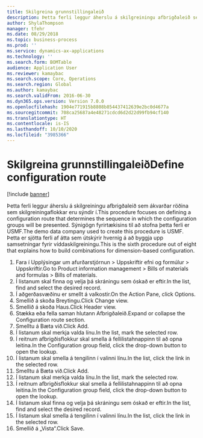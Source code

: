 ```yaml
---
title: Skilgreina grunnstillingaleið
description: Þetta ferli leggur áherslu á skilgreiningu afbrigðaleið sem ákvarðar röðina sem skilgreiningaflokkar eru sýndir í.
author: ShylaThompson
manager: tfehr
ms.date: 08/29/2018
ms.topic: business-process
ms.prod: ''
ms.service: dynamics-ax-applications
ms.technology: ''
ms.search.form: BOMTable
audience: Application User
ms.reviewer: kamaybac
ms.search.scope: Core, Operations
ms.search.region: Global
ms.author: kamaybac
ms.search.validFrom: 2016-06-30
ms.dyn365.ops.version: Version 7.0.0
ms.openlocfilehash: 1904e771915b8808b854437412639e2bc0d4677a
ms.sourcegitcommit: 708ca25687a4e48271cdcd6d2d22d99fb94cf140
ms.translationtype: HT
ms.contentlocale: is-IS
ms.lasthandoff: 10/10/2020
ms.locfileid: "3985366"
---
```

# <a name="define-configuration-route"></a><span data-ttu-id="9f10d-103">Skilgreina grunnstillingaleið</span><span class="sxs-lookup"><span data-stu-id="9f10d-103">Define configuration route</span></span>

[!include [banner](../../includes/banner.md)]

<span data-ttu-id="9f10d-104">Þetta ferli leggur áherslu á skilgreiningu afbrigðaleið sem ákvarðar röðina sem skilgreiningaflokkar eru sýndir í.</span><span class="sxs-lookup"><span data-stu-id="9f10d-104">This procedure focuses on defining a configuration route that determines the sequence in which the configuration groups will be presented.</span></span> <span data-ttu-id="9f10d-105">Sýnigögn fyrirtækisins til að stofna þetta ferli er USMF.</span><span class="sxs-lookup"><span data-stu-id="9f10d-105">The demo data company used to create this procedure is USMF.</span></span> <span data-ttu-id="9f10d-106">Þetta er sjötta ferli af átta sem útskýrir hvernig á að byggja upp samsetningar fyrir víddaskilgreiningu.</span><span class="sxs-lookup"><span data-stu-id="9f10d-106">This is the sixth procedure out of eight that explains how to build combinations for dimension-based configuration.</span></span>

1. <span data-ttu-id="9f10d-107">Fara í Upplýsingar um afurðarstjórnun > Uppskriftir efni og formúlur > Uppskriftir.</span><span class="sxs-lookup"><span data-stu-id="9f10d-107">Go to Product information management > Bills of materials and formulas > Bills of materials.</span></span>
2. <span data-ttu-id="9f10d-108">Í listanum skal finna og velja þá skráningu sem óskað er eftir.</span><span class="sxs-lookup"><span data-stu-id="9f10d-108">In the list, find and select the desired record.</span></span>
3. <span data-ttu-id="9f10d-109">Í aðgerðasvæðinu er smellt á valkostir.</span><span class="sxs-lookup"><span data-stu-id="9f10d-109">On the Action Pane, click Options.</span></span>
4. <span data-ttu-id="9f10d-110">Smellið á skoða Breytingu.</span><span class="sxs-lookup"><span data-stu-id="9f10d-110">Click Change view.</span></span>
5. <span data-ttu-id="9f10d-111">Smellið á skoða Haus.</span><span class="sxs-lookup"><span data-stu-id="9f10d-111">Click Header view.</span></span>
6. <span data-ttu-id="9f10d-112">Stækka eða fella saman hlutann Afbrigðaleið.</span><span class="sxs-lookup"><span data-stu-id="9f10d-112">Expand or collapse the Configuration route section.</span></span>
7. <span data-ttu-id="9f10d-113">Smelltu á Bæta við.</span><span class="sxs-lookup"><span data-stu-id="9f10d-113">Click Add.</span></span>
8. <span data-ttu-id="9f10d-114">Í listanum skal merkja valda línu.</span><span class="sxs-lookup"><span data-stu-id="9f10d-114">In the list, mark the selected row.</span></span>
9. <span data-ttu-id="9f10d-115">Í reitnum afbrigðisflokkur skal smella á fellilistahnappinn til að opna leitina.</span><span class="sxs-lookup"><span data-stu-id="9f10d-115">In the Configuration group field, click the drop-down button to open the lookup.</span></span>
10. <span data-ttu-id="9f10d-116">Í listanum skal smella á tengilinn í valinni línu.</span><span class="sxs-lookup"><span data-stu-id="9f10d-116">In the list, click the link in the selected row.</span></span>
11. <span data-ttu-id="9f10d-117">Smelltu á Bæta við.</span><span class="sxs-lookup"><span data-stu-id="9f10d-117">Click Add.</span></span>
12. <span data-ttu-id="9f10d-118">Í listanum skal merkja valda línu.</span><span class="sxs-lookup"><span data-stu-id="9f10d-118">In the list, mark the selected row.</span></span>
13. <span data-ttu-id="9f10d-119">Í reitnum afbrigðisflokkur skal smella á fellilistahnappinn til að opna leitina.</span><span class="sxs-lookup"><span data-stu-id="9f10d-119">In the Configuration group field, click the drop-down button to open the lookup.</span></span>
14. <span data-ttu-id="9f10d-120">Í listanum skal finna og velja þá skráningu sem óskað er eftir.</span><span class="sxs-lookup"><span data-stu-id="9f10d-120">In the list, find and select the desired record.</span></span>
15. <span data-ttu-id="9f10d-121">Í listanum skal smella á tengilinn í valinni línu.</span><span class="sxs-lookup"><span data-stu-id="9f10d-121">In the list, click the link in the selected row.</span></span>
16. <span data-ttu-id="9f10d-122">Smellið á „Vista“.</span><span class="sxs-lookup"><span data-stu-id="9f10d-122">Click Save.</span></span>

